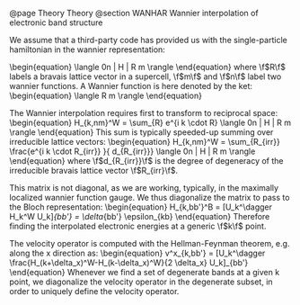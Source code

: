 @page Theory Theory
@section WANHAR Wannier interpolation of electronic band structure

We assume that a third-party code has provided us with the single-particle hamiltonian in the wannier representation:

\begin{equation}
\langle 0n | H | R m \rangle
\end{equation}
where \f$R\f$ labels a bravais lattice vector in a supercell, \f$m\f$ and \f$n\f$ label two wannier functions.
A Wannier function is here denoted by the ket:
\begin{equation}
\langle R m \rangle
\end{equation}

The Wannier interpolation requires first to transform to reciprocal space:
\begin{equation}
H_{k,nm}^W = \sum_{R} e^{i k \cdot R} \langle 0n | H | R m \rangle
\end{equation}
This sum is typically speeded-up summing over irreducible lattice vectors:
\begin{equation}
H_{k,nm}^W = \sum_{R_{irr}} \frac{e^{i k \cdot R_{irr}} }{ d_{R_{irr}}} \langle 0n | H | R m \rangle
\end{equation}
where \f$d_{R_{irr}}\f$ is the degree of degeneracy of the irreducible bravais lattice vector \f$R_{irr}\f$.

This matrix is not diagonal, as we are working, typically, in the maximally localized wannier function gauge.
We thus diagonalize the matrix to pass to the Bloch representation:
\begin{equation}
H_{k,bb'}^B = [U_k^\dagger H_k^W U_k]_{bb'} = \delta_{bb'} \epsilon_{kb}
\end{equation}
Therefore finding the interpolated electronic energies at a generic \f$k\f$ point.

The velocity operator is computed with the Hellman-Feynman theorem, e.g. along the x direction as:
\begin{equation}
v^x_{k,bb'} = [U_k^\dagger \frac{H_(k+\delta_x)^W-H_(k-\delta_x)^W}{2 \delta_x} U_k]_{bb'}
\end{equation}
Whenever we find a set of degenerate bands at a given k point, we diagonalize the velocity operator in the degenerate subset, in order to uniquely define the velocity operator.



